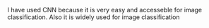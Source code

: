 I have used CNN because it is very easy and accesseble for image classification.
Also it is widely used for image classification
